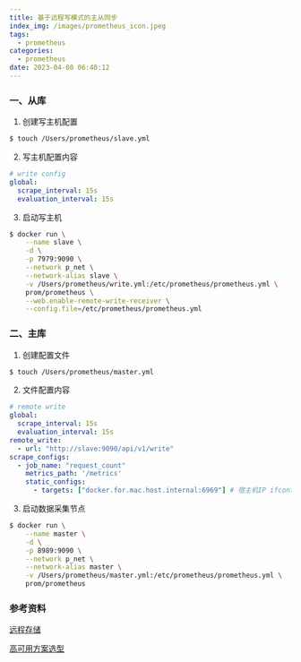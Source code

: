 ```yaml
---
title: 基于远程写模式的主从同步
index_img: /images/prometheus_icon.jpeg
tags:
  - prometheus
categories:
  - prometheus
date: 2023-04-08 06:40:12
---
```


### 一、从库

1. 创建写主机配置

``` bash
$ touch /Users/prometheus/slave.yml
```

2. 写主机配置内容

``` yml
# write config
global:
  scrape_interval: 15s
  evaluation_interval: 15s
```

3. 启动写主机

``` bash
$ docker run \
    --name slave \
    -d \
    -p 7979:9090 \
    --network p_net \
    --network-alias slave \
    -v /Users/prometheus/write.yml:/etc/prometheus/prometheus.yml \
    prom/prometheus \
    --web.enable-remote-write-receiver \
    --config.file=/etc/prometheus/prometheus.yml 
```


### 二、主库

1. 创建配置文件

``` bash
$ touch /Users/prometheus/master.yml
```

2. 文件配置内容

``` yml
# remote write
global:
  scrape_interval: 15s
  evaluation_interval: 15s
remote_write:
  - url: "http://slave:9090/api/v1/write"
scrape_configs:
  - job_name: "request_count"
    metrics_path: '/metrics'
    static_configs:
      - targets: ["docker.for.mac.host.internal:6969"] # 宿主机IP ifconfig获取 en0 的IP
```

3. 启动数据采集节点

``` bash
$ docker run \
    --name master \
    -d \
    -p 8989:9090 \
    --network p_net \
    --network-alias master \
    -v /Users/prometheus/master.yml:/etc/prometheus/prometheus.yml \
    prom/prometheus
```

### 参考资料

[远程存储](https://yunlzheng.gitbook.io/prometheus-book/part-ii-prometheus-jin-jie/readmd/prometheus-remote-storage)

[高可用方案选型](https://yunlzheng.gitbook.io/prometheus-book/part-ii-prometheus-jin-jie/readmd/prometheus-and-high-availability)